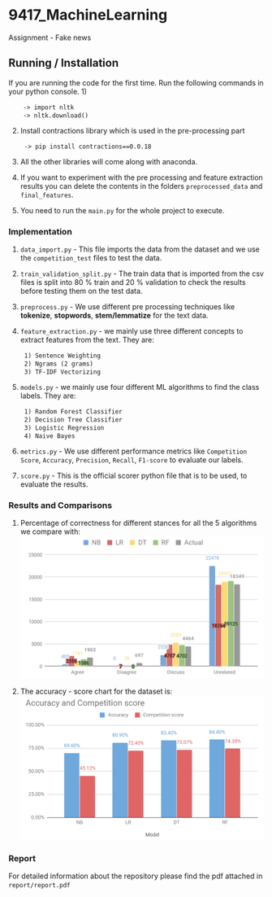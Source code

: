 # 9417_MachineLearning

Assignment - Fake news

## Running / Installation

If you are running the code for the first time. Run the following commands in your python console.
1) 

        -> import nltk
        -> nltk.download()
        
2) Install contractions library which is used in the pre-processing part

        -> pip install contractions==0.0.18
        
3) All the other libraries will come along with anaconda.

4) If you want to experiment with the pre processing and feature extraction results
you can delete the contents in the folders `preprocessed_data` and `final_features`.

5) You need to run the `main.py` for the whole project to execute.

### Implementation

1) `data_import.py` - This file imports the data from the dataset and we use the `competition_test` files to test the data.
2) `train_validation_split.py` - The train data that is imported from the csv files is split into 80 %
train and 20 % validation to check the results before testing them on the test data.
3) `preprocess.py` - We use different pre processing techniques like **tokenize**, **stopwords**, **stem/lemmatize** for the text data.
4) `feature_extraction.py` - we mainly use three different concepts to extract features from the text. They are:  
     
        1) Sentence Weighting 
        2) Ngrams (2 grams)
        3) TF-IDF Vectorizing
    
5) `models.py` - we mainly use four different ML algorithms to find the class labels. They are:  
     
        1) Random Forest Classifier
        2) Decision Tree Classifier
        3) Logistic Regression
        4) Naive Bayes
        
6) `metrics.py` -  We use different performance metrics like `Competition Score`, `Accuracy`, `Precision`,
`Recall`, `F1-score` to evaluate our labels.

7) `score.py` - This is the official scorer python file that is to be
used, to evaluate the results.


        
### Results and Comparisons

1) Percentage of correctness for different stances for all the 5 algorithms we compare with:
![correctness](images/correctness.png)
    
2) The accuracy - score chart for the dataset is: 
![accuracy-score](images/acctoscore.png)

### Report
For detailed information about the repository please find the pdf attached in `report/report.pdf`
